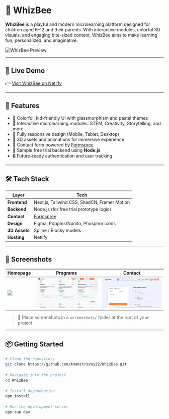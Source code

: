 # 🐝 WhizBee

**WhizBee** is a playful and modern microlearning platform designed for children aged 6–12 and their parents. With interactive modules, colorful 3D visuals, and engaging bite-sized content, WhizBee aims to make learning fun, personalized, and imaginative.

![WhizBee Preview](./screenshots/whizbee-homepage.png) <!-- Replace with actual screenshot -->

---

## 🚀 Live Demo

👉 [Visit WhizBee on Netlify](https://your-whizbee.netlify.app) <!-- Replace after deployment -->

---

## 🌈 Features

- 🎨 Colorful, kid-friendly UI with glassmorphism and pastel themes  
- 🧠 Interactive microlearning modules: STEM, Creativity, Storytelling, and more  
- 📱 Fully responsive design (Mobile, Tablet, Desktop)  
- 🧩 3D assets and animations for immersive experience  
- 💬 Contact form powered by [Formspree](https://formspree.io/)  
- 🎁 Sample free trial backend using **Node.js**  
- 🔒 Future-ready authentication and user tracking  

---

## 🛠️ Tech Stack

| Layer         | Tech                                      |
|---------------|-------------------------------------------|
| **Frontend**  | Next.js, Tailwind CSS, ShadCN, Framer Motion |
| **Backend**   | Node.js (for free trial prototype logic)  |
| **Contact**   | [Formspree](https://formspree.io/)        |
| **Design**    | Figma, Poppins/Nunito, Phosphor icons     |
| **3D Assets** | Spline / Blocky models                    |
| **Hosting**   | Netlify                                   |

---

## 📸 Screenshots

| Homepage | Programs | Contact |
|----------|----------|---------|
| ![](./screenshots/home.png) | ![](./screenshots/programs.png) | ![](./screenshots/contact.png) |

> 📁 Place screenshots in a `screenshots/` folder at the root of your project.

---

## 📦 Getting Started

```bash
# Clone the repository
git clone https://github.com/Anamitraroy22/WhizBee.git

# Navigate into the project
cd WhizBee

# Install dependencies
npm install

# Run the development server
npm run dev
